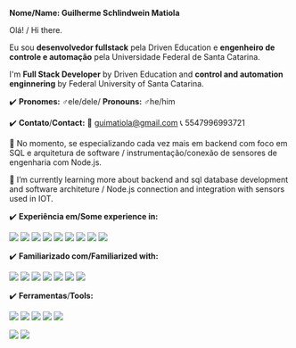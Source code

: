 **Nome/Name: Guilherme Schlindwein Matiola**

Olá! / Hi there.

Eu sou **desenvolvedor fullstack** pela Driven Education e **engenheiro de controle e automação** pela Universidade Federal de Santa Catarina.

I'm **Full Stack Developer** by Driven Education and **control and automation enginnering** by Federal University of Santa Catarina.

:heavy_check_mark: **Pronomes:** :male_sign:ele/dele/ **Pronouns:** :male_sign:he/him 

:heavy_check_mark: **Contato**/**Contact:**
:e-mail:  guimatiola@gmail.com :telephone_receiver: 5547996993721

🌱 No momento, se especializando cada vez mais em backend com foco em SQL e arquitetura de software / instrumentação/conexão de sensores de engenharia com Node.js.

🌱 I’m currently learning more about backend and sql database development and software architeture / Node.js connection and integration with sensors used in IOT.

:heavy_check_mark: **Experiência em/Some experience in:** 

<img src="https://img.shields.io/badge/HTML5-E34F26?style=for-the-badge&logo=html5&logoColor=white" /> <img src="https://img.shields.io/badge/JavaScript-323330?style=for-the-badge&logo=javascript&logoColor=F7DF1E" />
<img src="https://img.shields.io/badge/CSS3-1572B6?style=for-the-badge&logo=css3&logoColor=white" /> <img src="https://img.shields.io/badge/C-00599C?style=for-the-badge&logo=c&logoColor=white" /> <img src="https://img.shields.io/badge/LADDER-orange?style=for-the-badge&logo=&logoColor=white" />
<img src="https://img.shields.io/badge/PostgreSQL-316192?style=for-the-badge&logo=postgresql&logoColor=white" /> <img src="https://img.shields.io/badge/React-20232A?style=for-the-badge&logo=react&logoColor=61DAFB"/> <img src="https://img.shields.io/badge/ts--node-3178C6?style=for-the-badge&logo=ts-node&logoColor=white"/> <img src="https://img.shields.io/badge/MongoDB-4EA94B?style=for-the-badge&logo=mongodb&logoColor=white" />

:heavy_check_mark: **Familiarizado com/Familiarized with:**

<img src="https://img.shields.io/badge/Slack-4A154B?style=for-the-badge&logo=slack&logoColor=white" /> <img src="https://img.shields.io/badge/Discord-5865F2?style=for-the-badge&logo=discord&logoColor=white" /> <img src="https://img.shields.io/badge/Microsoft_Teams-6264A7?style=for-the-badge&logo=microsoft-teams&logoColor=white" /> 
<img src="https://img.shields.io/badge/Trello-0052CC?style=for-the-badge&logo=trello&logoColor=white" /> <img src="https://img.shields.io/badge/Zoom-2D8CFF?style=for-the-badge&logo=zoom&logoColor=white" /> <img src="https://img.shields.io/badge/Overleaf-47A141?style=for-the-badge&logo=Overleaf&logoColor=white" /> <img src="https://img.shields.io/badge/React_Native-20232A?style=for-the-badge&logo=react&logoColor=61DAFB" /> 

:heavy_check_mark: **Ferramentas**/**Tools:**

<img src="https://img.shields.io/badge/WakaTime-000000?style=for-the-badge&logo=WakaTime&logoColor=white"/> <img src="https://img.shields.io/badge/Heroku-430098?style=for-the-badge&logo=heroku&logoColor=white" /> <img src="https://img.shields.io/badge/Cypress-17202C?style=for-the-badge&logo=cypress&logoColor=white" /> <img src="https://img.shields.io/badge/Docker-2CA5E0?style=for-the-badge&logo=docker&logoColor=white" /> <img src="https://img.shields.io/badge/GIT-E44C30?style=for-the-badge&logo=git&logoColor=white" />



<img src = "https://github-readme-stats.vercel.app/api?username=guilhermesmatiola" />
    
 <img src="https://github-readme-stats.vercel.app/api/top-langs/?username=guilhermesmatiola" />
<!--
**guilhermesmatiola/guilhermesmatiola** is a ✨ _special_ ✨ repository because its `README.md` (this file) appears on your GitHub profile.

Here are some ideas to get you started:

- 🔭 I’m currently working on ...
- 🌱 I’m currently learning ...
- 👯 I’m looking to collaborate on ...
- 🤔 I’m looking for help with ...
- 💬 Ask me about ...
- 📫 How to reach me: ...
- 😄 Pronouns: ...
- ⚡ Fun fact: ...
-->

